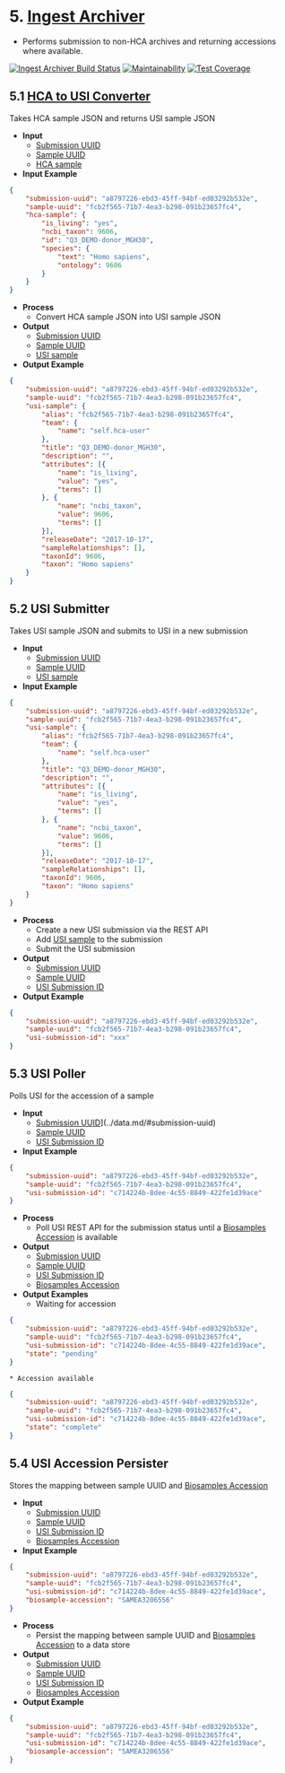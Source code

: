 # 5. [Ingest Archiver](https://github.com/HumanCellAtlas/ingest-archiver)

* Performs submission to non-HCA archives and returning accessions where available.

[![Ingest Archiver Build Status](https://travis-ci.org/HumanCellAtlas/ingest-archiver.svg?branch=master)](https://travis-ci.org/HumanCellAtlas/ingest-archiver)
[![Maintainability](https://api.codeclimate.com/v1/badges/8ce423001595db4e6de7/maintainability)](https://codeclimate.com/github/HumanCellAtlas/ingest-archiver/maintainability)
[![Test Coverage](https://api.codeclimate.com/v1/badges/8ce423001595db4e6de7/test_coverage)](https://codeclimate.com/github/HumanCellAtlas/ingest-archiver/test_coverage)

## 5.1 [HCA to USI Converter](https://github.com/HumanCellAtlas/ingest-archiver/blob/master/archiver/converter.py)
Takes HCA sample JSON and returns USI sample JSON
* __Input__
    * [Submission UUID](../../data/#submission-uuid)
    * [Sample UUID](../../data/#sample-uuid)
    * [HCA sample](../../data/#hca-format-sample-json)
* __Input Example__
```json
{
	"submission-uuid": "a8797226-ebd3-45ff-94bf-ed03292b532e",
	"sample-uuid": "fcb2f565-71b7-4ea3-b298-091b23657fc4",
	"hca-sample": {
		"is_living": "yes",
		"ncbi_taxon": 9606,
		"id": "Q3_DEMO-donor_MGH30",
		"species": {
			"text": "Homo sapiens",
			"ontology": 9606
		}
	}
}
```
* __Process__
    * Convert HCA sample JSON into USI sample JSON
* __Output__
    * [Submission UUID](../../data/#submission-uuid)
    * [Sample UUID](../../data/#sample-uuid)
    * [USI sample](../../data/#usi-format-sample-json)
 * __Output Example__
```json
{
	"submission-uuid": "a8797226-ebd3-45ff-94bf-ed03292b532e",
	"sample-uuid": "fcb2f565-71b7-4ea3-b298-091b23657fc4",
	"usi-sample": {
		"alias": "fcb2f565-71b7-4ea3-b298-091b23657fc4",
		"team": {
			"name": "self.hca-user"
		},
		"title": "Q3_DEMO-donor_MGH30",
		"description": "",
		"attributes": [{
			"name": "is_living",
			"value": "yes",
			"terms": []
		}, {
			"name": "ncbi_taxon",
			"value": 9606,
			"terms": []
		}],
		"releaseDate": "2017-10-17",
		"sampleRelationships": [],
		"taxonId": 9606,
		"taxon": "Homo sapiens"
	}
}
```

## 5.2 USI Submitter
Takes USI sample JSON and submits to USI in a new submission
* __Input__
    * [Submission UUID](../../data/#submission-uuid)
    * [Sample UUID](../../data/#sample-uuid)
    * [USI sample](../../data/#usi-format-sample-json)
* __Input Example__
```json
{
	"submission-uuid": "a8797226-ebd3-45ff-94bf-ed03292b532e",
	"sample-uuid": "fcb2f565-71b7-4ea3-b298-091b23657fc4",
	"usi-sample": {
		"alias": "fcb2f565-71b7-4ea3-b298-091b23657fc4",
		"team": {
			"name": "self.hca-user"
		},
		"title": "Q3_DEMO-donor_MGH30",
		"description": "",
		"attributes": [{
			"name": "is_living",
			"value": "yes",
			"terms": []
		}, {
			"name": "ncbi_taxon",
			"value": 9606,
			"terms": []
		}],
		"releaseDate": "2017-10-17",
		"sampleRelationships": [],
		"taxonId": 9606,
		"taxon": "Homo sapiens"
	}
}
```
* __Process__
    * Create a new USI submission via the REST API
    * Add [USI sample](../../data/#usi-format-sample-json) to the submission
    * Submit the USI submission
* __Output__
    * [Submission UUID](../../data/#submission-uuid)
    * [Sample UUID](../../data/#sample-uuid)
    * [USI Submission ID](../../data/#usi-submission-id)
* __Output Example__
```json
{
	"submission-uuid": "a8797226-ebd3-45ff-94bf-ed03292b532e",
	"sample-uuid": "fcb2f565-71b7-4ea3-b298-091b23657fc4",
	"usi-submission-id": "xxx"
}
```
    
## 5.3 USI Poller
Polls USI for the accession of a sample
* __Input__
    * [Submission UUID](../../data/#submission-uuid)](../data.md/#submission-uuid)
    * [Sample UUID](../../data/#sample-uuid)
    * [USI Submission ID](../../data/#usi-submission-id)
* __Input Example__
```json
{
	"submission-uuid": "a8797226-ebd3-45ff-94bf-ed03292b532e",
	"sample-uuid": "fcb2f565-71b7-4ea3-b298-091b23657fc4",
	"usi-submission-id": "c714224b-8dee-4c55-8849-422fe1d39ace"
}
```    
* __Process__
    * Poll USI REST API for the submission status until a [Biosamples Accession](../../data/#biosamples-accession) is available
* __Output__
    * [Submission UUID](../../data/#submission-uuid)
    * [Sample UUID](../../data/#sample-uuid)
    * [USI Submission ID](../../data/#usi-submission-id)
    * [Biosamples Accession](../../data/#biosamples-accession)
* __Output Examples__
    * Waiting for accession
```json
{
	"submission-uuid": "a8797226-ebd3-45ff-94bf-ed03292b532e",
	"sample-uuid": "fcb2f565-71b7-4ea3-b298-091b23657fc4",
	"usi-submission-id": "c714224b-8dee-4c55-8849-422fe1d39ace",
    "state": "pending"
}
```
    * Accession available
```json
{
    "submission-uuid": "a8797226-ebd3-45ff-94bf-ed03292b532e",
    "sample-uuid": "fcb2f565-71b7-4ea3-b298-091b23657fc4",
    "usi-submission-id": "c714224b-8dee-4c55-8849-422fe1d39ace",
    "state": "complete"
}
```  

## 5.4 USI Accession Persister
Stores the mapping between sample UUID and [Biosamples Accession](../../data/#biosamples-accession)
* __Input__
    * [Submission UUID](../../data/#submission-uuid)
    * [Sample UUID](../../data/#sample-uuid)
    * [USI Submission ID](../../data/#usi-submission-id)
    * [Biosamples Accession](../../data/#biosamples-accession)
* __Input Example__
```json
{
	"submission-uuid": "a8797226-ebd3-45ff-94bf-ed03292b532e",
	"sample-uuid": "fcb2f565-71b7-4ea3-b298-091b23657fc4",
	"usi-submission-id": "c714224b-8dee-4c55-8849-422fe1d39ace",
    "biosample-accession": "SAMEA3206556"
}
```  
* __Process__
    * Persist the mapping between sample UUID and [Biosamples Accession](../../data/#biosamples-accession) to a data store
* __Output__
    * [Submission UUID](../../data/#submission-uuid)
    * [Sample UUID](../../data/#sample-uuid)
    * [USI Submission ID](../../data/#usi-submission-id)
    * [Biosamples Accession](../../data/#biosamples-accession)
* __Output Example__
```json
{
	"submission-uuid": "a8797226-ebd3-45ff-94bf-ed03292b532e",
	"sample-uuid": "fcb2f565-71b7-4ea3-b298-091b23657fc4",
	"usi-submission-id": "c714224b-8dee-4c55-8849-422fe1d39ace",
    "biosample-accession": "SAMEA3206556"
}
```  